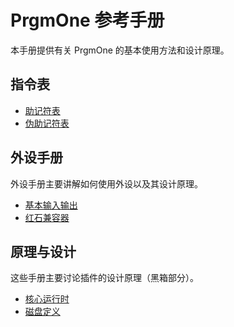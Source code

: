 # PrgmOne 参考手册

本手册提供有关 PrgmOne 的基本使用方法和设计原理。

## 指令表

* [助记符表](op_code.md)
* [伪助记符表](pseudo_ops.md)

## 外设手册

外设手册主要讲解如何使用外设以及其设计原理。

* [基本输入输出](peri_basic_io.md)
* [红石兼容器](peri_redstone.md)

## 原理与设计

这些手册主要讨论插件的设计原理（黑箱部分）。

* [核心运行时](crt.md)
* [磁盘定义](disk.md)
